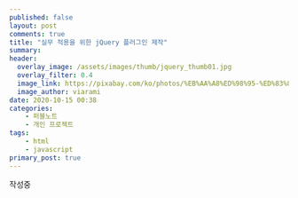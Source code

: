 ```yaml
---
published: false
layout: post
comments: true
title: "실무 적용을 위한 jQuery 플러그인 제작"
summary:
header:
  overlay_image: /assets/images/thumb/jquery_thumb01.jpg
  overlay_filter: 0.4
  image_link: https://pixabay.com/ko/photos/%EB%AA%A8%ED%98%95-%ED%83%80%EC%9D%B4%ED%94%84-%EB%9D%BC%EC%9D%B4%ED%84%B0-%EB%8B%A8%EC%96%B4-5281991/
  image_author: viarami
date: 2020-10-15 00:38
categories:
    - 퍼블노트
    - 개인 프로젝트
tags:
    - html
    - javascript
primary_post: true
---
```


작성중
